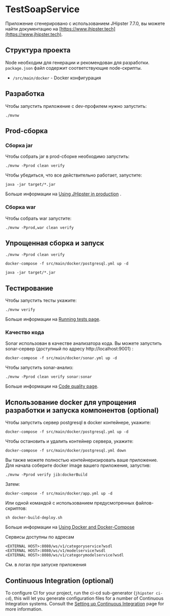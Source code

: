 # TestSoapService

Приложение сгенерировано с использованием JHipster 7.7.0, 
вы можете найти документацию на [https://www.jhipster.tech](https://www.jhipster.tech).

## Структура проекта

Node необходим для генерации и рекомендован для разработки. 
`package.json` файл содержит соответствующие node-скрипты.

- `/src/main/docker` - Docker конфигурация

## Разработка

Чтобы запустить приложение с dev-профилем нужно запустить:

```
./mvnw
```

## Prod-сборка

### Сборка jar

Чтобы собрать jar в prod-сборке необходимо запустить:

```
./mvnw -Pprod clean verify
```

Чтобы убедиться, что все действительно работает, запустите:

```
java -jar target/*.jar
```

Больше информации на [Using JHipster in production][] .

### Сборка war

Чтобы собрать war запустите:

```
./mvnw -Pprod,war clean verify
```

## Упрощенная сборка и запуск
```
./mvnw -Pprod clean verify

docker-compose -f src/main/docker/postgresql.yml up -d

java -jar target/*.jar

```

## Тестирование

Чтобы запустить тесты укажите:

```
./mvnw verify
```

Больше информации на [Running tests page][].

### Качество кода

Sonar использован в качестве анализатора кода. Вы можете запустить sonar-сервер
(доступный по адресу http://localhost:9001) :

```
docker-compose -f src/main/docker/sonar.yml up -d
```
Чтобы запустить sonar-анализ:

```
./mvnw -Pprod clean verify sonar:sonar
```

Больше информации на [Code quality page][].

## Использование docker для упрощения разработки и запуска компонентов (optional)


Чтобы запустить сервер postgresql в docker контейнере, укажите:

```
docker-compose -f src/main/docker/postgresql.yml up -d
```

Чтобы остановить и удалить контейнер сервера, укажите:

```
docker-compose -f src/main/docker/postgresql.yml down
```

Вы также можете полностью контейнеризировать ваше приложение.
Для начала соберите docker image вашего приложения, запустив:

```
./mvnw -Pprod verify jib:dockerBuild
```

Затем:

```
docker-compose -f src/main/docker/app.yml up -d
```

Или одной командой с использованием предусмотренных файлов-скриптов:
```
sh docker-build-deploy.sh
```

Больше информации на [Using Docker and Docker-Compose][]

Сервисы доступны по адресам
```
<EXTERNAL HOST>:8080/ws/v1/categoryservice?wsdl
<EXTERNAL HOST>:8080/ws/v1/modelservice?wsdl
<EXTERNAL HOST>:8080/ws/v1/categorymodelservice?wsdl
```

См. <EXTERNAL HOST> в логах при запуске приложения
## Continuous Integration (optional)

To configure CI for your project, run the ci-cd sub-generator (`jhipster ci-cd`), this will let you generate configuration files for a number of Continuous Integration systems. Consult the [Setting up Continuous Integration][] page for more information.

[jhipster homepage and latest documentation]: https://www.jhipster.tech
[jhipster 7.7.0 archive]: https://www.jhipster.tech
[doing microservices with jhipster]: https://www.jhipster.tech/microservices-architecture/
[using jhipster in development]: https://www.jhipster.tech/development/
[using docker and docker-compose]: https://www.jhipster.tech/docker-compose
[using jhipster in production]: https://www.jhipster.tech/production/
[running tests page]: https://www.jhipster.tech/running-tests/
[code quality page]: https://www.jhipster.tech/code-quality/
[setting up continuous integration]: https://www.jhipster.tech/setting-up-ci/
[node.js]: https://nodejs.org/
[npm]: https://www.npmjs.com/

